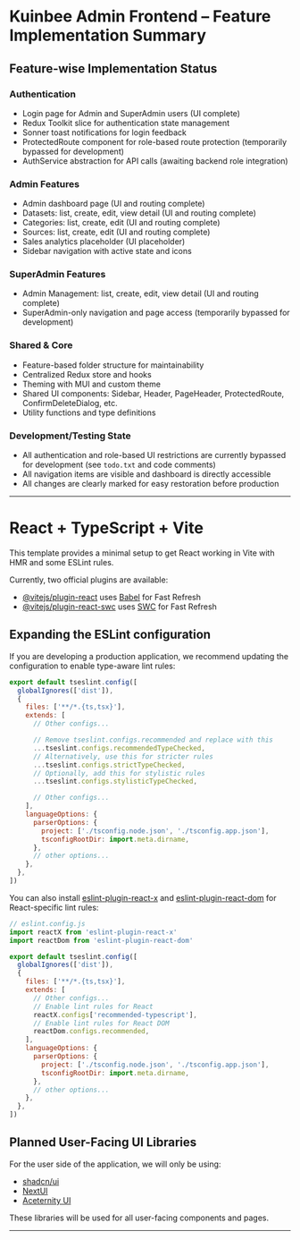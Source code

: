 # Kuinbee Admin Frontend – Feature Implementation Summary

## Feature-wise Implementation Status

### Authentication
- Login page for Admin and SuperAdmin users (UI complete)
- Redux Toolkit slice for authentication state management
- Sonner toast notifications for login feedback
- ProtectedRoute component for role-based route protection (temporarily bypassed for development)
- AuthService abstraction for API calls (awaiting backend role integration)

### Admin Features
- Admin dashboard page (UI and routing complete)
- Datasets: list, create, edit, view detail (UI and routing complete)
- Categories: list, create, edit (UI and routing complete)
- Sources: list, create, edit (UI and routing complete)
- Sales analytics placeholder (UI placeholder)
- Sidebar navigation with active state and icons

### SuperAdmin Features
- Admin Management: list, create, edit, view detail (UI and routing complete)
- SuperAdmin-only navigation and page access (temporarily bypassed for development)

### Shared & Core
- Feature-based folder structure for maintainability
- Centralized Redux store and hooks
- Theming with MUI and custom theme
- Shared UI components: Sidebar, Header, PageHeader, ProtectedRoute, ConfirmDeleteDialog, etc.
- Utility functions and type definitions

### Development/Testing State
- All authentication and role-based UI restrictions are currently bypassed for development (see `todo.txt` and code comments)
- All navigation items are visible and dashboard is directly accessible
- All changes are clearly marked for easy restoration before production

---

# React + TypeScript + Vite

This template provides a minimal setup to get React working in Vite with HMR and some ESLint rules.

Currently, two official plugins are available:

- [@vitejs/plugin-react](https://github.com/vitejs/vite-plugin-react/blob/main/packages/plugin-react) uses [Babel](https://babeljs.io/) for Fast Refresh
- [@vitejs/plugin-react-swc](https://github.com/vitejs/vite-plugin-react/blob/main/packages/plugin-react-swc) uses [SWC](https://swc.rs/) for Fast Refresh

## Expanding the ESLint configuration

If you are developing a production application, we recommend updating the configuration to enable type-aware lint rules:

```js
export default tseslint.config([
  globalIgnores(['dist']),
  {
    files: ['**/*.{ts,tsx}'],
    extends: [
      // Other configs...

      // Remove tseslint.configs.recommended and replace with this
      ...tseslint.configs.recommendedTypeChecked,
      // Alternatively, use this for stricter rules
      ...tseslint.configs.strictTypeChecked,
      // Optionally, add this for stylistic rules
      ...tseslint.configs.stylisticTypeChecked,

      // Other configs...
    ],
    languageOptions: {
      parserOptions: {
        project: ['./tsconfig.node.json', './tsconfig.app.json'],
        tsconfigRootDir: import.meta.dirname,
      },
      // other options...
    },
  },
])
```

You can also install [eslint-plugin-react-x](https://github.com/Rel1cx/eslint-react/tree/main/packages/plugins/eslint-plugin-react-x) and [eslint-plugin-react-dom](https://github.com/Rel1cx/eslint-react/tree/main/packages/plugins/eslint-plugin-react-dom) for React-specific lint rules:

```js
// eslint.config.js
import reactX from 'eslint-plugin-react-x'
import reactDom from 'eslint-plugin-react-dom'

export default tseslint.config([
  globalIgnores(['dist']),
  {
    files: ['**/*.{ts,tsx}'],
    extends: [
      // Other configs...
      // Enable lint rules for React
      reactX.configs['recommended-typescript'],
      // Enable lint rules for React DOM
      reactDom.configs.recommended,
    ],
    languageOptions: {
      parserOptions: {
        project: ['./tsconfig.node.json', './tsconfig.app.json'],
        tsconfigRootDir: import.meta.dirname,
      },
      // other options...
    },
  },
])
```

## Planned User-Facing UI Libraries
For the user side of the application, we will only be using:
- [shadcn/ui](https://ui.shadcn.com/)
- [NextUI](https://nextui.org/)
- [Aceternity UI](https://ui.aceternity.com/)

These libraries will be used for all user-facing components and pages.

---
